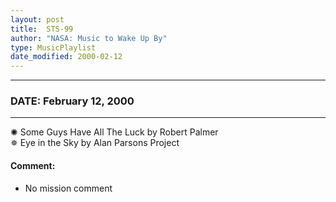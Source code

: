 ```yaml
---
layout: post
title:  STS-99
author: "NASA: Music to Wake Up By"
type: MusicPlaylist
date_modified: 2000-02-12
---
```


----
### DATE: February 12, 2000
----
✺ Some Guys Have All The Luck by Robert Palmer  &nbsp;<br />✵ Eye in the Sky by Alan Parsons Project

#### Comment:
* No mission comment
